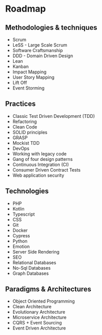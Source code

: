 # Roadmap

## Methodologies & techniques

- Scrum
- LeSS - Large Scale Scrum
- Software Craftsmanship
- DDD - Domain Driven Design
- Lean
- Kanban
- Impact Mapping
- User Story Mapping
- Lift Off
- Event Storming

## Practices

- Classic Test Driven Development (TDD)
- Refactoring
- Clean Code
- SOLID principles
- GRASP
- Mockist TDD
- DevOps
- Working with legacy code
- Gang of four design patterns
- Continuous Integration (CI)
- Consumer Driven Contract Tests
- Web application security

## Technologies

- PHP
- Kotlin
- Typescript
- CSS
- Git
- Docker
- Cypress
- Python
- Emotion
- Server Side Rendering
- SEO
- Relational Databases
- No-Sql Databases
- Graph Databases

## Paradigms & Architectures

- Object Oriented Programming
- Clean Architecture
- Evolutionary Architecture
- Microservice Architecture
- CQRS + Event Sourcing
- Event Driven Architecture